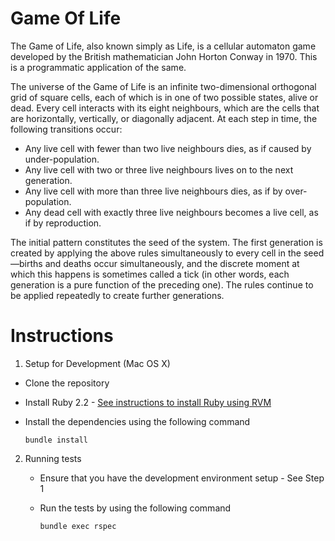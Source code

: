 Game Of Life
============

The Game of Life, also known simply as Life, is a cellular automaton game
developed by the British mathematician John Horton Conway in 1970.
This is a programmatic application of the same.

The universe of the Game of Life is an infinite two-dimensional orthogonal
grid of square cells, each of which is in one of two possible states, alive
or dead. Every cell interacts with its eight neighbours, which are the cells
that are horizontally, vertically, or diagonally adjacent. At each step in
time, the following transitions occur:

- Any live cell with fewer than two live neighbours dies, as if caused by
  under-population.
- Any live cell with two or three live neighbours lives on to the next
  generation.
- Any live cell with more than three live neighbours dies, as if by
  over-population.
- Any dead cell with exactly three live neighbours becomes a live cell, as
  if by reproduction.

The initial pattern constitutes the seed of the system. The first generation
is created by applying the above rules simultaneously to every cell in the
seed—births and deaths occur simultaneously, and the discrete moment at which
this happens is sometimes called a tick (in other words, each generation is
a pure function of the preceding one). The rules continue to be applied
repeatedly to create further generations.

Instructions
============

1. Setup for Development (Mac OS X)
 - Clone the repository
 - Install Ruby 2.2 - [See instructions to install Ruby using RVM](https://rvm.io/rvm/install)
 - Install the dependencies using the following command

   ```
   bundle install
   ```

2. Running tests
   - Ensure that you have the development environment setup - See Step 1
   - Run the tests by using the following command

     ```
     bundle exec rspec
     ```